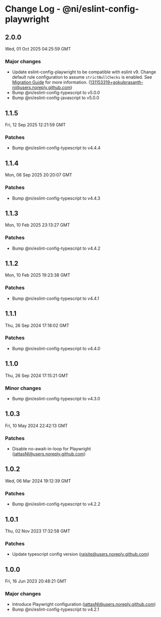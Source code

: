 # Change Log - @ni/eslint-config-playwright

<!-- This log was last generated on Wed, 01 Oct 2025 04:25:59 GMT and should not be manually modified. -->

<!-- Start content -->

## 2.0.0

Wed, 01 Oct 2025 04:25:59 GMT

### Major changes

- Update eslint-config-playwright to be compatible with eslint v9.  Change default rule configuration to assume `strictNullChecks` is enabled. See [Migration Guide](https://github.com/ni/javascript-styleguide/blob/main/README.md#migrating-to-eslint-flat-configuration-format) for more information. (131153319+gokulprasanth-ni@users.noreply.github.com)
- Bump @ni/eslint-config-typescript to v5.0.0
- Bump @ni/eslint-config-javascript to v5.0.0

## 1.1.5

Fri, 12 Sep 2025 12:21:59 GMT

### Patches

- Bump @ni/eslint-config-typescript to v4.4.4

## 1.1.4

Mon, 08 Sep 2025 20:20:07 GMT

### Patches

- Bump @ni/eslint-config-typescript to v4.4.3

## 1.1.3

Mon, 10 Feb 2025 23:13:27 GMT

### Patches

- Bump @ni/eslint-config-typescript to v4.4.2

## 1.1.2

Mon, 10 Feb 2025 19:23:38 GMT

### Patches

- Bump @ni/eslint-config-typescript to v4.4.1

## 1.1.1

Thu, 26 Sep 2024 17:18:02 GMT

### Patches

- Bump @ni/eslint-config-typescript to v4.4.0

## 1.1.0

Thu, 26 Sep 2024 17:15:21 GMT

### Minor changes

- Bump @ni/eslint-config-typescript to v4.3.0

## 1.0.3

Fri, 10 May 2024 22:42:13 GMT

### Patches

- Disable no-await-in-loop for Playwright (jattasNI@users.noreply.github.com)

## 1.0.2

Wed, 06 Mar 2024 19:12:39 GMT

### Patches

- Bump @ni/eslint-config-typescript to v4.2.2

## 1.0.1

Thu, 02 Nov 2023 17:32:58 GMT

### Patches

- Update typescript config version (rajsite@users.noreply.github.com)

## 1.0.0

Fri, 16 Jun 2023 20:48:21 GMT

### Major changes

- Introduce Playwright configuration (jattasNI@users.noreply.github.com)
- Bump @ni/eslint-config-typescript to v4.2.1
